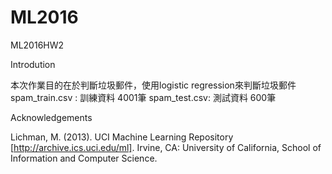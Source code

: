 # ML2016
ML2016HW2

Introdution

本次作業目的在於判斷垃圾郵件，使用logistic regression來判斷垃圾郵件
spam_train.csv : 訓練資料 4001筆
spam_test.csv:   測試資料 600筆


Acknowledgements

Lichman, M. (2013). UCI Machine Learning Repository [http://archive.ics.uci.edu/ml]. Irvine, CA: University of California, School of Information and Computer Science.
